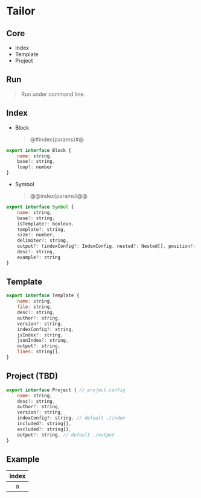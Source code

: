 # Tailor
## Core
- Index
- Template
- Project

## Run
>Run under command line.

## Index
- Block

    >@#index{params}#@

```js
export interface Block {
    name: string,
    base?: string,
    loop?: number
}
```

- Symbol

    >@@index{params}@@

```js
export interface Symbol {
    name: string,
    base?: string,
    isTemplate?: boolean,
    template?: string,
    size?: number,
    delimiter?: string,
    output?: (indexConfig?: IndexConfig, nested?: Nested[], position?: number) => string,
    desc?: string,
    example?: string
}
```

## Template

```js
export interface Template {
    name: string,
    file: string,
    desc?: string,
    author?: string,
    version?: string,
    indexConfig?: string,
    jsIndex?: string,
    jsonIndex?: string,
    output?: string,
    lines: string[],
}
```

## Project (TBD)

```js
export interface Project { // project.config
    name: string,
    desc?: string,
    author?: string,
    version?: string,
    indexConfig?: string, // default ./index
    included?: string[],
    excluded?: string[],
    output?: string, // default ./output
}
```
 
## Example

|Index|
|:--:|
|a|